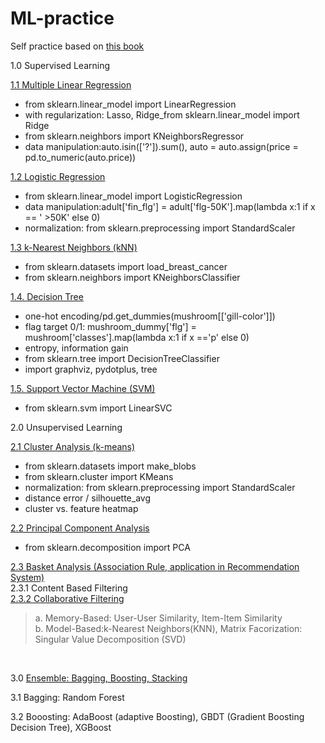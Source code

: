 # ML-practice
Self practice based on <a href="https://www.books.com.tw/products/0010859473">this book</a>

<div>
<p>1.0 Supervised Learning</p>
<div>
  <p><a href="https://github.com/sunnyskydream/ML-practice/blob/main/1_1_Supervised_Learning_Multiple_Linear_Regression.ipynb">1.1 Multiple Linear Regression</a> 
   <ul>
      <li>from sklearn.linear_model import LinearRegression</li>
      <li>with regularization: Lasso, Ridge_from sklearn.linear_model import Ridge</li>
      <li>from sklearn.neighbors import KNeighborsRegressor</li>
      <li>data manipulation:auto.isin(['?']).sum(), auto = auto.assign(price = pd.to_numeric(auto.price))</li>
   <ul/>
  </p>
</div>
<div>
  <p><a href="https://github.com/sunnyskydream/ML-practice/blob/main/1_2_Supervised_Learning_Logistic_Regression.ipynb">1.2 Logistic Regression</a> 
    <ul>
      <li>from sklearn.linear_model import LogisticRegression</li>
      <li>data manipulation:adult['fin_flg'] = adult['flg-50K'].map(lambda x:1 if x == ' >50K' else 0)</li>
      <li>normalization: from sklearn.preprocessing import StandardScaler </li>
       <ul/>
  </p>
</div>
<div>
  <p><a href="https://github.com/sunnyskydream/ML-practice/blob/main/1_3_Supervised_Learning_k_NN(k_nearest_neighbors).ipynb">1.3 k-Nearest Neighbors (kNN)</a>
    <ul>
      <li>from sklearn.datasets import load_breast_cancer</li>
      <li>from sklearn.neighbors import KNeighborsClassifier</li>
    </ul>
  </p>
</div>
<div>
  <p><a href="https://github.com/sunnyskydream/ML-practice/blob/main/1_4_Supervised_Learning_Decision_Tree.ipynb">1.4. Decision Tree</a><br/><p/>
     <ul>
      <li>one-hot encoding/pd.get_dummies(mushroom[['gill-color']])</li>
      <li>flag target 0/1: mushroom_dummy['flg'] = mushroom['classes'].map(lambda x:1 if x =='p' else 0)</li>
      <li>entropy, information gain</li>
      <li>from sklearn.tree import DecisionTreeClassifier</li>
      <li>import graphviz, pydotplus, tree</li>
     </ul>
  </p>
</div>
   <p><a href="https://github.com/sunnyskydream/ML-practice/blob/main/1_5_Supervised_Learning_Support_Vector_Machine_(SVM).ipynb">1.5. Support Vector Machine (SVM)</a>
    <ul>
      <li>from sklearn.svm import LinearSVC</li>
      </ul>
   </p>
      
<p>2.0 Unsupervised Learning<br/><p/>
<p><a href="https://github.com/sunnyskydream/ML-practice/blob/main/2_1_B_Unsupervised_Learning_Cluster_Analysis_(k_means).ipynb">2.1 Cluster Analysis (k-means)</a> 
    <ul>
      <li>from sklearn.datasets import make_blobs</li>
      <li>from sklearn.cluster import KMeans</li>
      <li>normalization: from sklearn.preprocessing import StandardScaler</li>
      <li>distance error / silhouette_avg</li>
      <li>cluster vs. feature heatmap</li>
     <ul/>
<p/> </div>
<div>
<p> <a href="https://github.com/sunnyskydream/ML-practice/blob/main/2_2_Unsupervised%20Learning_Principal_Component_Analysis.ipynb">2.2 Principal Component Analysis</a><br/>
  <ul>
    <li>from sklearn.decomposition import PCA</li>
  </ul>
  </p> 
<p><a href="https://github.com/sunnyskydream/ML-practice/blob/main/2_3_Unsupervised_Basket_Analysis.ipynb">2.3 Basket Analysis (Association Rule, application in Recommendation System)</a><br/> 
      2.3.1 Content Based Filtering<br/>
      <a href="https://ithelp.ithome.com.tw/articles/10219511">2.3.2 Collaborative Filtering</a><br/>
      <blockquote>a. Memory-Based: User-User Similarity, Item-Item Similarity<br/>  
        b. Model-Based:k-Nearest Neighbors(KNN), Matrix Facorization: Singular Value Decomposition (SVD)</blockquote><br/>
<p>3.0 <a href="https://xijunlee.github.io/2017/06/03/%E9%9B%86%E6%88%90%E5%AD%A6%E4%B9%A0%E6%80%BB%E7%BB%93/">Ensemble: Bagging, Boosting, Stacking</a><br/><p/>
<p>3.1 Bagging: Random Forest<br/><p/>
<p>3.2 Booosting: AdaBoost (adaptive Boosting), GBDT (Gradient Boosting Decision Tree), XGBoost<p/></div>
  

